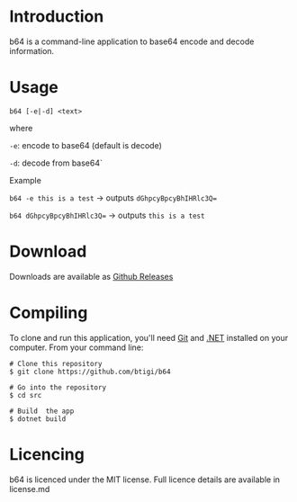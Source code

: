 # Introduction

b64 is a command-line application to base64 encode and decode information.

# Usage

`b64 [-e|-d] <text>`

where

  `-e`: encode to base64 (default is decode)

  `-d`: decode from base64`

Example

`b64 -e this is a test` -> outputs `dGhpcyBpcyBhIHRlc3Q=`

`b64 dGhpcyBpcyBhIHRlc3Q=` -> outputs `this is a test`

# Download

Downloads are available as [Github Releases](https://github.com/btigi/b64/releases/latest)

# Compiling

To clone and run this application, you'll need [Git](https://git-scm.com) and [.NET](https://dotnet.microsoft.com/) installed on your computer. From your command line:

```
# Clone this repository
$ git clone https://github.com/btigi/b64

# Go into the repository
$ cd src

# Build  the app
$ dotnet build
```

# Licencing

b64 is licenced under the MIT license. Full licence details are available in license.md
